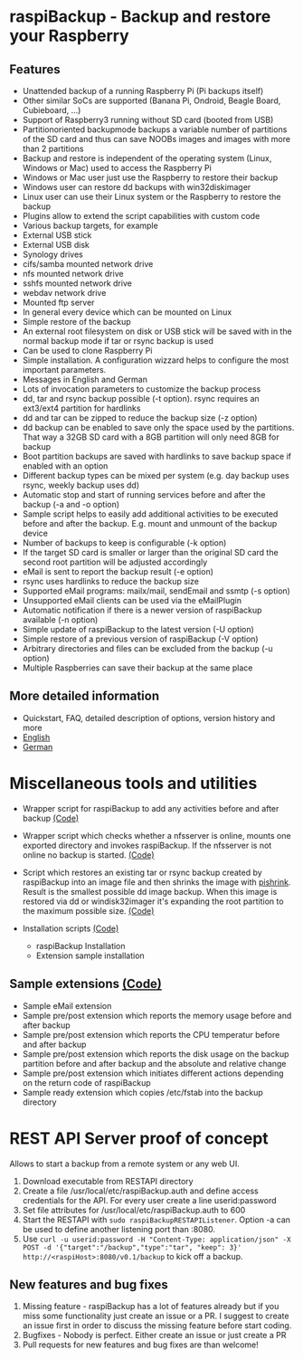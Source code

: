 # raspiBackup - Backup and restore your Raspberry

## Features

* Unattended backup of a running Raspberry Pi (Pi backups itself)
* Other similar SoCs are supported (Banana Pi, Ondroid, Beagle Board, Cubieboard, ...)
* Support of Raspberry3 running without SD card (booted from USB)
* Partitionoriented backupmode backups a variable number of partitions of the SD card and thus can save NOOBs images and images with more than 2 partitions
* Backup and restore is independent of the operating system (Linux, Windows or Mac) used to access the Raspberry Pi
* Windows or Mac user just use the Raspberry to restore their backup
* Windows user can restore dd backups with win32diskimager
* Linux user can use their Linux system or the Raspberry to restore the backup
* Plugins allow to extend the script capabilities with custom code
* Various backup targets, for example
 * External USB stick
 * External USB disk
 * Synology drives
 * cifs/samba mounted network drive
 * nfs mounted network drive
 * sshfs mounted network drive
 * webdav network drive
 * Mounted ftp server
 * In general every device which can be mounted on Linux
* Simple restore of the backup
* An external root filesystem on disk or USB stick will be saved with in the normal backup mode if tar or rsync backup is used
* Can be used to clone Raspberry Pi
* Simple installation. A configuration wizzard helps to configure the most important parameters.
* Messages in English and German
* Lots of invocation parameters to customize the backup process
* dd, tar and rsync backup possible (-t option). rsync requires an ext3/ext4 partition for hardlinks
* dd and tar can be zipped to reduce the backup size (-z option)
* dd backup can be enabled to save only the space used by the partitions. That way a 32GB SD card with a 8GB partition will only need 8GB for backup
* Boot partition backups are saved with hardlinks to save backup space if enabled with an option
* Different backup types can be mixed per system (e.g. day backup uses rsync, weekly backup uses dd)
* Automatic stop and start of running services before and after the backup (-a and -o option)
* Sample script helps to easily add additional activities to be executed before and after the backup. E.g. mount and unmount of the backup device
* Number of backups to keep is configurable (-k option)
* If the target SD card is smaller or larger than the original SD card the second root partition will be adjusted accordingly
* eMail is sent to report the backup result (-e option)
* rsync uses hardlinks to reduce the backup size
* Supported eMail programs: mailx/mail, sendEmail and ssmtp (-s option)
* Unsupported eMail clients can be used via the eMailPlugin
* Automatic notification if there is a newer version of raspiBackup available (-n option)
* Simple update of raspiBackup to the latest version (-U option)
* Simple restore of a previous version of raspiBackup (-V option)
* Arbitrary directories and files can be excluded from the backup (-u option)
* Multiple Raspberries can save their backup at the same place

## More detailed information

* Quickstart, FAQ, detailed description of options, version history and more
 * [English](https://www.linux-tips-and-tricks.de/en/backup)
 * [German](https://www.linux-tips-and-tricks.de/de/raspiBackup)

# Miscellaneous tools and utilities

* Wrapper script for raspiBackup to add any activities before and after backup [(Code)](https://github.com/framps/raspiBackup/blob/master/helper/raspiBackupWrapper.sh)

* Wrapper script which checks whether a nfsserver is online, mounts one exported directory and invokes raspiBackup. If the nfsserver is not online no backup is started. [(Code)](https://github.com/framps/raspiBackup/blob/master/helper/raspiBackupNfsWrapper.sh)

* Script which restores an existing tar or rsync backup created by raspiBackup into an image file and then shrinks the image with [pishrink](https://github.com/Drewsif/PiShrink). Result is the smallest possible dd image backup. When this image is restored via dd or windisk32imager it's expanding the root partition to the maximum possible size. [(Code)](https://github.com/framps/raspiBackup/blob/master/helper/raspiBackupRestore2Image.sh)

* Installation scripts [(Code)](https://github.com/framps/raspiBackup/tree/master/installation)
  * raspiBackup Installation
  * Extension sample installation

## Sample extensions [(Code)](https://github.com/framps/raspiBackup/tree/master/extensions)
* Sample eMail extension
* Sample pre/post extension which reports the memory usage before and after backup
* Sample pre/post extension which reports the CPU temperatur before and after backup
* Sample pre/post extension which reports the disk usage on the backup partition before and after backup and the absolute and relative change
* Sample pre/post extension which initiates different actions depending on the return code of raspiBackup
* Sample ready extension which copies /etc/fstab into the backup directory

# REST API Server proof of concept

Allows to start a backup from a remote system or any web UI.
1. Download executable from RESTAPI directory
2. Create a file /usr/local/etc/raspiBackup.auth and define access credentials for the API. For every user create a line userid:password
3. Set file attributes for /usr/local/etc/raspiBackup.auth to 600
4. Start the RESTAPI with ```sudo raspiBackupRESTAPIListener```. Option -a can be used to define another listening port than :8080.
5. Use ```curl -u userid:password -H "Content-Type: application/json" -X POST -d '{"target":"/backup","type":"tar", "keep": 3}' http://<raspiHost>:8080/v0.1/backup``` to kick off a backup.

## New features and bug fixes

1. Missing feature - raspiBackup has a lot of features already but if you miss some functionality just create an issue or a PR. I suggest to create an issue first in order to discuss the missing feature before start coding.
2. Bugfixes - Nobody is perfect. Either create an issue or just create a PR
3. Pull requests for new features and bug fixes are than welcome!

